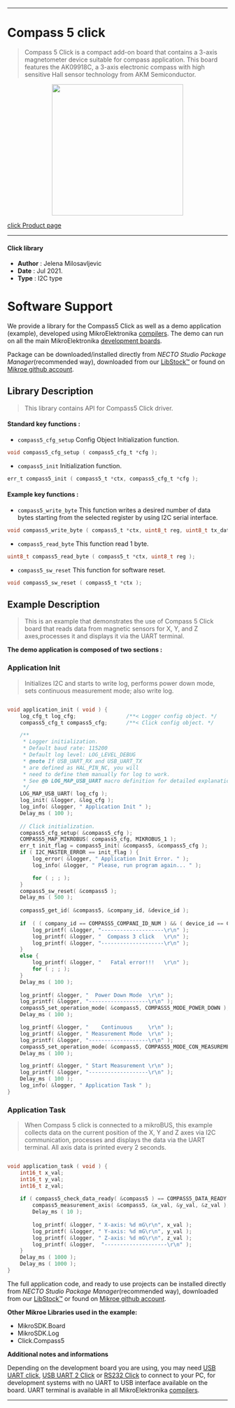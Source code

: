 
---
# Compass 5 click

> Compass 5 Click is a compact add-on board that contains a 3-axis magnetometer device suitable for compass application. This board features the AK09918C, a 3-axis electronic compass with high sensitive Hall sensor technology from AKM Semiconductor.

<p align="center">
  <img src="https://download.mikroe.com/images/click_for_ide/compass5_click.png" height=300px>
</p>

[click Product page](https://www.mikroe.com/compass-5-click)

---


#### Click library

- **Author**        : Jelena Milosavljevic
- **Date**          : Jul 2021.
- **Type**          : I2C type


# Software Support

We provide a library for the Compass5 Click
as well as a demo application (example), developed using MikroElektronika
[compilers](https://www.mikroe.com/necto-studio).
The demo can run on all the main MikroElektronika [development boards](https://www.mikroe.com/development-boards).

Package can be downloaded/installed directly from *NECTO Studio Package Manager*(recommended way), downloaded from our [LibStock&trade;](https://libstock.mikroe.com) or found on [Mikroe github account](https://github.com/MikroElektronika/mikrosdk_click_v2/tree/master/clicks).

## Library Description

> This library contains API for Compass5 Click driver.

#### Standard key functions :

- `compass5_cfg_setup` Config Object Initialization function.
```c
void compass5_cfg_setup ( compass5_cfg_t *cfg );
```

- `compass5_init` Initialization function.
```c
err_t compass5_init ( compass5_t *ctx, compass5_cfg_t *cfg );
```

#### Example key functions :

- `compass5_write_byte` This function writes a desired number of data bytes starting from the selected register by using I2C serial interface.
```c
void compass5_write_byte ( compass5_t *ctx, uint8_t reg, uint8_t tx_data );
```

- `compass5_read_byte` This function read 1 byte.
```c
uint8_t compass5_read_byte ( compass5_t *ctx, uint8_t reg );
```

- `compass5_sw_reset` This function for software reset.
```c
void compass5_sw_reset ( compass5_t *ctx );
```

## Example Description

> This is an example that demonstrates the use of Compass 5 Click board that reads data 
from magnetic sensors for X, Y, and Z axes,processes it and displays it via the UART terminal.

**The demo application is composed of two sections :**

### Application Init

> Initializes I2C and starts to write log, performs power down mode, sets continuous measurement mode; also write log.

```c

void application_init ( void ) {
    log_cfg_t log_cfg;                /**< Logger config object. */
    compass5_cfg_t compass5_cfg;      /**< Click config object. */

    /** 
     * Logger initialization.
     * Default baud rate: 115200
     * Default log level: LOG_LEVEL_DEBUG
     * @note If USB_UART_RX and USB_UART_TX 
     * are defined as HAL_PIN_NC, you will 
     * need to define them manually for log to work. 
     * See @b LOG_MAP_USB_UART macro definition for detailed explanation.
     */
    LOG_MAP_USB_UART( log_cfg );
    log_init( &logger, &log_cfg );
    log_info( &logger, " Application Init " );
    Delay_ms ( 100 );
    
    // Click initialization.
    compass5_cfg_setup( &compass5_cfg );
    COMPASS5_MAP_MIKROBUS( compass5_cfg, MIKROBUS_1 );
    err_t init_flag = compass5_init( &compass5, &compass5_cfg );
    if ( I2C_MASTER_ERROR == init_flag ) {
        log_error( &logger, " Application Init Error. " );
        log_info( &logger, " Please, run program again... " );

        for ( ; ; );
    }
    compass5_sw_reset( &compass5 );
    Delay_ms ( 500 );
    
    compass5_get_id( &compass5, &company_id, &device_id );
    
    if  ( ( company_id == COMPASS5_COMPANI_ID_NUM ) && ( device_id == COMPASS5_DEVICE_ID_NUM ) ) {
        log_printf( &logger, "--------------------\r\n" );
        log_printf( &logger, "  Compass 3 click   \r\n" );
        log_printf( &logger, "--------------------\r\n" );
    }
    else {
        log_printf( &logger, "   Fatal error!!!   \r\n" );
        for ( ; ; );
    }
    Delay_ms ( 100 );
    
    log_printf( &logger, "  Power Down Mode  \r\n" );
    log_printf( &logger, "-------------------\r\n" );
    compass5_set_operation_mode( &compass5, COMPASS5_MODE_POWER_DOWN );
    Delay_ms ( 100 );

    log_printf( &logger, "    Continuous     \r\n" );
    log_printf( &logger, " Measurement Mode  \r\n" );
    log_printf( &logger, "-------------------\r\n" );
    compass5_set_operation_mode( &compass5, COMPASS5_MODE_CON_MEASUREMENT_100HZ );
    Delay_ms ( 100 );

    log_printf( &logger, " Start Measurement \r\n" );
    log_printf( &logger, "-------------------\r\n" );
    Delay_ms ( 100 );
    log_info( &logger, " Application Task " );
}

```

### Application Task

> When Compass 5 click is connected to a mikroBUS, this example collects data on the current position of the X, 
Y and Z axes via I2C communication, processes and displays the data via the UART terminal. All axis data is printed every 2 seconds.

```c

void application_task ( void ) {
    int16_t x_val;
    int16_t y_val;
    int16_t z_val;
    
    if ( compass5_check_data_ready( &compass5 ) == COMPASS5_DATA_READY ) {
        compass5_measurement_axis( &compass5, &x_val, &y_val, &z_val );
        Delay_ms ( 10 );
    
        log_printf( &logger, " X-axis: %d mG\r\n", x_val );
        log_printf( &logger, " Y-axis: %d mG\r\n", y_val );
        log_printf( &logger, " Z-axis: %d mG\r\n", z_val );        
        log_printf( &logger,  "--------------------\r\n" );
    }
    Delay_ms ( 1000 );
    Delay_ms ( 1000 );
}

```

The full application code, and ready to use projects can be installed directly from *NECTO Studio Package Manager*(recommended way), downloaded from our [LibStock&trade;](https://libstock.mikroe.com) or found on [Mikroe github account](https://github.com/MikroElektronika/mikrosdk_click_v2/tree/master/clicks).

**Other Mikroe Libraries used in the example:**

- MikroSDK.Board
- MikroSDK.Log
- Click.Compass5

**Additional notes and informations**

Depending on the development board you are using, you may need
[USB UART click](https://www.mikroe.com/usb-uart-click),
[USB UART 2 Click](https://www.mikroe.com/usb-uart-2-click) or
[RS232 Click](https://www.mikroe.com/rs232-click) to connect to your PC, for
development systems with no UART to USB interface available on the board. UART
terminal is available in all MikroElektronika
[compilers](https://shop.mikroe.com/compilers).

---

